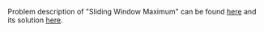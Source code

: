 Problem description of "Sliding Window Maximum" can be found [here](https://leetcode.com/problems/sliding-window-maximum/) and its solution [here](https://github.com/aurimas13/LeetCode-HackerRank-MAANG/blob/main/LeetCode/Python%20Solutions/Sliding%20Window%20Maximum/sliding.py).